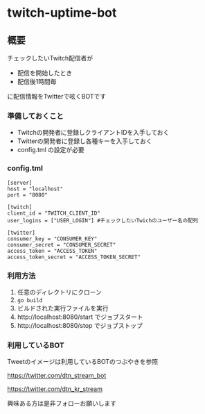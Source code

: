 # twitch-uptime-bot

## 概要
チェックしたいTwitch配信者が
* 配信を開始したとき 
* 配信後1時間毎 

に配信情報をTwitterで呟くBOTです

### 準備しておくこと
* Twitchの開発者に登録しクライアントIDを入手しておく
* Twitterの開発者に登録し各種キーを入手しておく
* config.tml の設定が必要

### config.tml
```toml:config.tml
[server]
host = "localhost"
port = "8080"

[twitch]
client_id = "TWITCH_CLIENT_ID"
user_logins = ["USER_LOGIN"] #チェックしたいTwichのユーザー名の配列

[twitter]
consumer_key = "CONSUMER_KEY" 
consumer_secret = "CONSUMER_SECRET" 
access_token = "ACCESS_TOKEN" 
access_token_secret = "ACCESS_TOKEN_SECRET" 
```

### 利用方法
1. 任意のディレクトリにクローン
2. `go build`
3. ビルドされた実行ファイルを実行
4. http://localhost:8080/start でジョブスタート
5. http://localhost:8080/stop でジョブストップ

### 利用しているBOT
Tweetのイメージは利用しているBOTのつぶやきを参照

https://twitter.com/dtn_stream_bot

https://twitter.com/dtn_kr_stream

興味ある方は是非フォローお願いします
